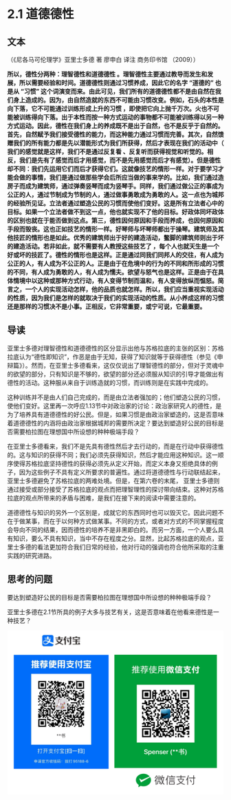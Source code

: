 # 2.1 道德德性

## 文本

（《尼各马可伦理学》亚里士多德 著 廖申白 译注 商务印书馆 （2009））

**所以，德性分两种：理智德性和道德德性 。理智德性主要通过教导而发生和发展，所以需要经验和时间。道德德性则通过习惯养成，因此它的名字 “道德的” 也是从 “习惯” 这个词演变而来。由此可见，我们所有的道德德性都不是由自然在我们身上造成的。因为，由自然造就的东西不可能由习惯改变。例如，石头的本性是向下落，它不可能通过训练形成上升的习惯 ，即使把它向上抛千万次。火也不可能被训练得向下落。出于本性而按一种方式运动的事物都不可能被训练得以另一种方式运动。因此，德性在我们身上的养成既不是出于自然，也不是反乎于自然的。首先，自然赋予我们接受德性的能力，而这种能力通过习惯而完善。其次，自然馈赠我们的所有能力都是先以潜能形式为我们所获得，然后才表现在我们的活动中（ 我们的感觉就是这样，我们不是通过反复看 、反复听而获得视觉和听觉的。相反，我们是先有了感觉而后才用感觉，而不是先用感觉而后才有感觉）。但是德性却不同：我们先运用它们而后才获得它们。这就像技艺的情形一样。对于要学习才能会做的事情，我们是通过做那些学会后所应当做的事来学的。比如，我们通过造房子而成为建筑师，通过弹奏竖琴而成为竖琴手。同样，我们通过做公正的事成为公正的人，通过节制成为节制的人，通过做事勇敢成为勇敢的人。这一点也为城邦的经验所见证。立法者通过塑造公民的习惯而使他们变好。这是所有立法者心中的目标。如果一个立法者做不到这一点，他也就实现不了他的目标。好政体同坏政体的区别也就在于能否做到这点。第三，德性因何原因和手段而养成，也因何原因和手段而毁丧。这也正如技艺的情形一样。好琴师与坏琴师都出于操琴。建筑师及其他技匠的情形也是如此。优秀的建筑师出于好的建造活动，鳖脚的建筑师则出于坏的建造活动。若非如此，就不需要有人教授这些技艺了 ，每个人也就天生是一个好或坏的技匠了。德性的情形也是这样。正是通过同我们同邦人的交往，有人成为公正的人，有人成为不公正的人。正是由于在危境中的行为的不同和所形成的习惯的不同，有人成为勇敢的人，有人成为懦夫。欲望与怒气也是这样。正是由于在具体情境中以这种或那种方式行动，有人变得节制而温和，有人变得放纵而愠怒。简言之，一个人的实现活动怎样，他的品质也就怎样。所以，我们应当重视实现活动的性质，因为我们是怎样的就取决于我们的实现活动的性质。从小养成这样的习惯还是那样的习惯决不是小事。正相反，它非常重要，或宁可说，它最重要。**

## 导读

亚里士多德对理智德性和道德德性的区分显示出他与苏格拉底的主张的区别：苏格拉底认为“德性即知识”，作恶是由于无知，获得了知识就等于获得德性（参见《申辩篇》）。然而，在亚里士多德看来，这仅仅说出了理智德性的部分，但对于灵魂中的欲望的部分，只有知识是不够的，欲望的部分还必须服从知识的引导才能做出有德性的活动。这种服从来自于训练造就的习惯，而训练则是在实践中完成的。

这种训练并不是由人们自己完成的，而是由立法者强加的；他们塑造公民的习惯，使他们变好。这里再一次呼应1.13节中对政治家的讨论：政治家研究人的德性，是为了培养具有道德德性的好公民。但是，如果习惯是由政治家塑造的，这是否意味着道德德性的内涵将由政治家根据城邦的需要所决定？要达到塑造好公民的目标是否需要柏拉图在理想国中所设想的种种极端手段？

在亚里士多德看来，我们不是先具有德性然后才去行动的，而是在行动中获得德性的。这与知识的获得不同；我们必须先获得知识，然后才能应用这种知识。这一顺序使得苏格拉底坚持德性的获得必须先从定义开始，而定义本身又拒绝具体的例子，因为这些例子不具有定义所要求的普遍性。通过将道德德性与行动联结起来，亚里士多德避免了苏格拉底的两难处境。但是，在第六卷的末尾， 亚里士多德则通过接受或部分接受了苏格拉底的观点而把理智理性的探讨带向结束。这种对苏格拉底的观点所带来的矛盾与困难，是我们在接下来的阅读中需要注意的。

道德德性与知识的另外一个区别是，成就它的东西同时也可以毁灭它。因此问题不在于做某事，而在于以何种方式做某事。不同的方式，或者对方式的不同掌握程度会导向不同的结果，因而德性的培养不是非黑即白的。而另一方面，一个人要么具有知识，要么不具有知识，当中不存在程度之分。显然，比起苏格拉底的观点，亚里士多德的看法更加符合我们日常的经验，他对行动的强调也符合他所采取的注重实践的研究进路。

## 思考的问题

要达到塑造好公民的目标是否需要柏拉图在理想国中所设想的种种极端手段？

亚里士多德在2.1节所具的例子大多与技艺有关，这是否意味着在他看来德性是一种技艺？

![](.gitbook/assets/screen-shot-2021-06-10-at-7.41.22-pm.png)

